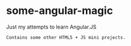 some-angular-magic
==================

Just my attempts to learn Angular.JS

    Contains some other HTML5 + JS mini projects.
